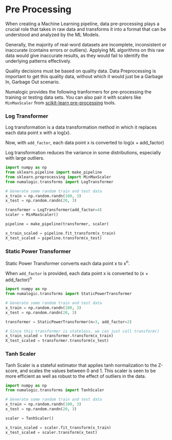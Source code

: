 # Pre Processing

When creating a Machine Learning pipeline, data pre-processing plays a crucial role that takes in raw data and transforms it into a format that can be understood and analyzed by the ML Models.

Generally, the majority of real-word datasets are incomplete, inconsistent or inaccurate (contains errors or outliers). Applying ML algorithms on this raw data would give inaccurate results, as they would fail to identify the underlying patterns effectively.

Quality decisions must be based on quality data. Data Preprocessing is important to get this quality data, without which it would just be a Garbage In, Garbage Out scenario.

Numalogic provides the following tranformers for pre-processing the training or testing data sets. You can also pair it with scalers like `MinMaxScaler` from [scikit-learn pre-processing](https://scikit-learn.org/stable/modules/preprocessing.html#preprocessing) tools.

### Log Transformer

Log transformation is a data transformation method in which it replaces each data point x with a log(x).

Now, with `add_factor`, each data point x is converted to log(x + add_factor)

Log transformation reduces the variance in some distributions, especially with large outliers.

```python
import numpy as np
from sklearn.pipeline import make_pipeline
from sklearn.preprocessing import MinMaxScaler
from numalogic.transforms import LogTransformer

# Generate some random train and test data
x_train = np.random.randn(100, 3)
x_test = np.random.randn(20, 3)

transformer = LogTransformer(add_factor=4)
scaler = MinMaxScaler()

pipeline = make_pipeline(transformer, scaler)

x_train_scaled = pipeline.fit_transform(x_train)
X_test_scaled = pipeline.transform(x_test)
```

### Static Power Transformer

Static Power Transformer converts each data point x to x<sup>n</sup>.

When `add_factor` is provided, each data point x is converted to (x + add_factor)<sup>n</sup>

```python
import numpy as np
from numalogic.transforms import StaticPowerTransformer

# Generate some random train and test data
x_train = np.random.randn(100, 3)
x_test = np.random.randn(20, 3)

transformer = StaticPowerTransformer(n=3, add_factor=2)

# Since this transformer is stateless, we can just call transform()
x_train_scaled = transformer.transform(x_train)
X_test_scaled = transformer.transform(x_test)
```

### Tanh Scaler

Tanh Scaler is a stateful estimator that applies tanh normalization to the Z-score,
and scales the values between 0 and 1.
This scaler is seen to be more efficient as well as robust to the effect of outliers
in the data.

```python
import numpy as np
from numalogic.transforms import TanhScaler

# Generate some random train and test data
x_train = np.random.randn(100, 3)
x_test = np.random.randn(20, 3)

scaler = TanhScaler()

x_train_scaled = scaler.fit_transform(x_train)
x_test_scaled = scaler.transform(x_test)
```
